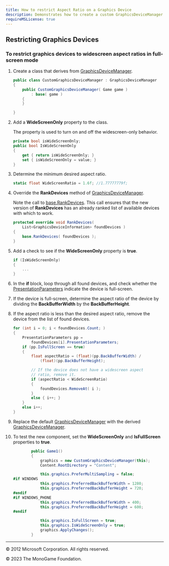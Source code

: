 ```yaml
---
title: How to restrict Aspect Ratio on a Graphics Device
description: Demonstrates how to create a custom GraphicsDeviceManager that only selects graphics devices with widescreen aspect ratios in full-screen mode.
requireMSLicense: true
---
```


## Restricting Graphics Devices

### To restrict graphics devices to widescreen aspect ratios in full-screen mode

1. Create a class that derives from [GraphicsDeviceManager](xref:Microsoft.Xna.Framework.GraphicsDeviceManager).

    ```csharp
    public class CustomGraphicsDeviceManager : GraphicsDeviceManager
    {
        public CustomGraphicsDeviceManager( Game game )
            : base( game )
        {
        }
    
    }
    ```

2. Add a **WideScreenOnly** property to the class.

    The property is used to turn on and off the widescreen-only behavior.

    ```csharp
    private bool isWideScreenOnly;
    public bool IsWideScreenOnly
    {
        get { return isWideScreenOnly; }
        set { isWideScreenOnly = value; }
    }
    ```

3. Determine the minimum desired aspect ratio.

    ```csharp
    static float WideScreenRatio = 1.6f; //1.77777779f;
    ```

4. Override the **RankDevices** method of [GraphicsDeviceManager](xref:Microsoft.Xna.Framework.GraphicsDeviceManager).

    Note the call to [base.RankDevices](xref:Microsoft.Xna.Framework.GraphicsDeviceManager). This call ensures that the new version of **RankDevices** has an already ranked list of available devices with which to work.

    ```csharp
    protected override void RankDevices( 
        List<GraphicsDeviceInformation> foundDevices )
    {
        base.RankDevices( foundDevices );
    }
    ```

5. Add a check to see if the **WideScreenOnly** property is **true**.

    ```csharp
    if (IsWideScreenOnly)
    {
        ...
    }
    ```

6. In the **if** block, loop through all found devices, and check whether the [PresentationParameters](xref:Microsoft.Xna.Framework.Graphics.PresentationParameters) indicate the device is full-screen.

7. If the device is full-screen, determine the aspect ratio of the device by dividing the **BackBufferWidth** by the **BackBufferHeight**.

8. If the aspect ratio is less than the desired aspect ratio, remove the device from the list of found devices.

    ```csharp
    for (int i = 0; i < foundDevices.Count; )
    {
        PresentationParameters pp = 
            foundDevices[i].PresentationParameters;
        if (pp.IsFullScreen == true)
        {
            float aspectRatio = (float)(pp.BackBufferWidth) / 
                (float)(pp.BackBufferHeight);
    
            // If the device does not have a widescreen aspect 
            // ratio, remove it.
            if (aspectRatio < WideScreenRatio) 
            { 
                foundDevices.RemoveAt( i ); 
            }
            else { i++; }
        }
        else i++;
    }
    ```

9. Replace the default [GraphicsDeviceManager](xref:Microsoft.Xna.Framework.GraphicsDeviceManager) with the derived [GraphicsDeviceManager](xref:Microsoft.Xna.Framework.GraphicsDeviceManager).
10. To test the new component, set the **WideScreenOnly** and **IsFullScreen** properties to **true**.

    ```csharp
            public Game1()
            {
                graphics = new CustomGraphicsDeviceManager(this);
                Content.RootDirectory = "Content";
    
                this.graphics.PreferMultiSampling = false;
    #if WINDOWS
                this.graphics.PreferredBackBufferWidth = 1280;
                this.graphics.PreferredBackBufferHeight = 720;
    #endif
    #if WINDOWS_PHONE
                this.graphics.PreferredBackBufferWidth = 400;
                this.graphics.PreferredBackBufferHeight = 600;
    #endif
    
                this.graphics.IsFullScreen = true;
                this.graphics.IsWideScreenOnly = true;
                graphics.ApplyChanges();
            }
    ```

---

© 2012 Microsoft Corporation. All rights reserved.  

© 2023 The MonoGame Foundation.

